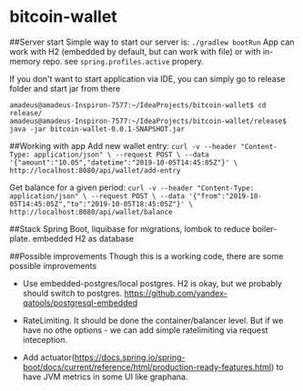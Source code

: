 # bitcoin-wallet

##Server start
Simple way to start our server is: `./gradlew bootRun`
App can work with H2 (embedded by default, but can work with file) or with in-memory repo.
see `spring.profiles.active` propery.


If you don't want to start application via IDE, you can simply go to release folder and start jar from there
```
amadeus@amadeus-Inspiron-7577:~/IdeaProjects/bitcoin-wallet$ cd release/ 
amadeus@amadeus-Inspiron-7577:~/IdeaProjects/bitcoin-wallet/release$ java -jar bitcoin-wallet-0.0.1-SNAPSHOT.jar 
```

##Working with app
Add new wallet entry:
`curl -v --header "Content-Type: application/json" \
  --request POST \
  --data '{"amount":"10.05","datetime":"2019-10-05T14:45:05Z"}' \
  http://localhost:8080/api/wallet/add-entry`

Get balance for a given period:
`curl -v --header "Content-Type: application/json" \
  --request POST \
  --data '{"from":"2019-10-05T14:45:05Z","to":"2019-10-05T18:45:05Z"}' \
  http://localhost:8080/api/wallet/balance`

##Stack
Spring Boot, liquibase for migrations, lombok to reduce boiler-plate.
embedded H2 as database


##Possible improvements
Though this is a working code, there are some possible improvements
- Use embedded-postgres/local postgres. H2 is okay, but we probably should switch to postgres.
https://github.com/yandex-qatools/postgresql-embedded

- RateLimiting. It should be done the container/balancer level.
But if we have no othe options - we can add simple ratelimiting via request inteception.

- Add actuator(https://docs.spring.io/spring-boot/docs/current/reference/html/production-ready-features.html)  to have JVM metrics in some UI like graphana.